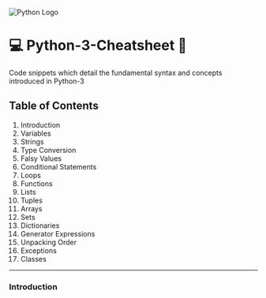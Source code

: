 ![Python Logo](https://i.ibb.co/VMcNQpQ/Python-logo.png)

# :computer: Python-3-Cheatsheet :snake:
Code snippets which detail the fundamental syntax and concepts introduced in Python-3


## Table of Contents

1. Introduction
2. Variables
3. Strings
4. Type Conversion
5. Falsy Values
6. Conditional Statements
7. Loops
8. Functions
8. Lists
9. Tuples
10. Arrays
11. Sets
12. Dictionaries
13. Generator Expressions
14. Unpacking Order
15. Exceptions
16. Classes

---

### Introduction

